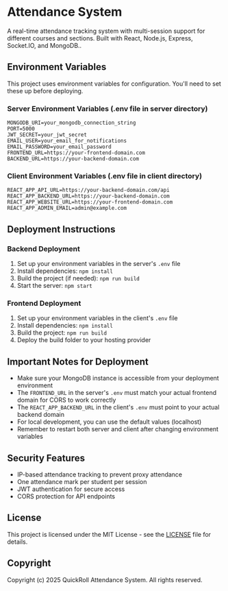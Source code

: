 # Attendance System

A real-time attendance tracking system with multi-session support for different courses and sections. Built with React, Node.js, Express, Socket.IO, and MongoDB..

## Environment Variables

This project uses environment variables for configuration. You'll need to set these up before deploying.

### Server Environment Variables (.env file in server directory)

```
MONGODB_URI=your_mongodb_connection_string
PORT=5000
JWT_SECRET=your_jwt_secret
EMAIL_USER=your_email_for_notifications
EMAIL_PASSWORD=your_email_password
FRONTEND_URL=https://your-frontend-domain.com
BACKEND_URL=https://your-backend-domain.com
```

### Client Environment Variables (.env file in client directory)

```
REACT_APP_API_URL=https://your-backend-domain.com/api
REACT_APP_BACKEND_URL=https://your-backend-domain.com
REACT_APP_WEBSITE_URL=https://your-frontend-domain.com
REACT_APP_ADMIN_EMAIL=admin@example.com
```

## Deployment Instructions

### Backend Deployment

1. Set up your environment variables in the server's `.env` file
2. Install dependencies: `npm install`
3. Build the project (if needed): `npm run build`
4. Start the server: `npm start`

### Frontend Deployment

1. Set up your environment variables in the client's `.env` file
2. Install dependencies: `npm install`
3. Build the project: `npm run build`
4. Deploy the build folder to your hosting provider

## Important Notes for Deployment

- Make sure your MongoDB instance is accessible from your deployment environment
- The `FRONTEND_URL` in the server's `.env` must match your actual frontend domain for CORS to work correctly
- The `REACT_APP_BACKEND_URL` in the client's `.env` must point to your actual backend domain
- For local development, you can use the default values (localhost)
- Remember to restart both server and client after changing environment variables

## Security Features

- IP-based attendance tracking to prevent proxy attendance
- One attendance mark per student per session
- JWT authentication for secure access
- CORS protection for API endpoints

## License

This project is licensed under the MIT License - see the [LICENSE](LICENSE) file for details.

## Copyright

Copyright (c) 2025 QuickRoll Attendance System. All rights reserved.